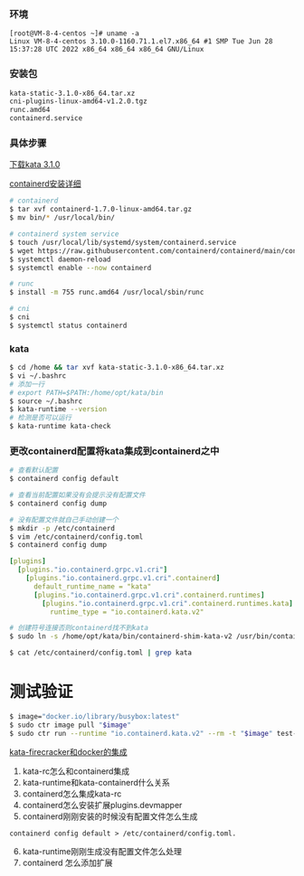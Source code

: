 ### 环境

```
[root@VM-8-4-centos ~]# uname -a
Linux VM-8-4-centos 3.10.0-1160.71.1.el7.x86_64 #1 SMP Tue Jun 28 15:37:28 UTC 2022 x86_64 x86_64 x86_64 GNU/Linux
```

### 安装包

``` txt
kata-static-3.1.0-x86_64.tar.xz
cni-plugins-linux-amd64-v1.2.0.tgz
runc.amd64
containerd.service
```

### 具体步骤

[下载kata 3.1.0](https://github.com/kata-containers/kata-containers/blob/main/docs/install/container-manager/containerd/containerd-install.md)

[containerd安装详细](https://github.com/containerd/containerd/blob/main/docs/getting-started.md)

``` sh
# containerd
$ tar xvf containerd-1.7.0-linux-amd64.tar.gz
$ mv bin/* /usr/local/bin/

# containerd system service
$ touch /usr/local/lib/systemd/system/containerd.service
$ wget https://raw.githubusercontent.com/containerd/containerd/main/containerd.service
$ systemctl daemon-reload
$ systemctl enable --now containerd

# runc
$ install -m 755 runc.amd64 /usr/local/sbin/runc

# cni
$ cni 
$ systemctl status containerd
```



### kata

``` bash
$ cd /home && tar xvf kata-static-3.1.0-x86_64.tar.xz
$ vi ~/.bashrc
# 添加一行
# export PATH=$PATH:/home/opt/kata/bin
$ source ~/.bashrc
$ kata-runtime --version
# 检测是否可以运行
$ kata-runtime kata-check
```

### 更改containerd配置将kata集成到containerd之中

``` sh
# 查看默认配置
$ containerd config default

# 查看当前配置如果没有会提示没有配置文件
$ containerd config dump

# 没有配置文件就自己手动创建一个
$ mkdir -p /etc/containerd
$ vim /etc/containerd/config.toml
$ containerd config dump
```

``` yml
[plugins]
  [plugins."io.containerd.grpc.v1.cri"]
    [plugins."io.containerd.grpc.v1.cri".containerd]
      default_runtime_name = "kata"
      [plugins."io.containerd.grpc.v1.cri".containerd.runtimes]
        [plugins."io.containerd.grpc.v1.cri".containerd.runtimes.kata]
          runtime_type = "io.containerd.kata.v2"
```

``` bash
# 创建符号连接否则containerd找不到kata
$ sudo ln -s /home/opt/kata/bin/containerd-shim-kata-v2 /usr/bin/containerd-shim-kata-v2
```

``` bash
$ cat /etc/containerd/config.toml | grep kata
```

# 测试验证


``` sh
$ image="docker.io/library/busybox:latest"
$ sudo ctr image pull "$image"
$ sudo ctr run --runtime "io.containerd.kata.v2" --rm -t "$image" test-kata uname -r
```



[kata-firecracker和docker的集成](https://github.com/kata-containers/documentation/wiki/Initial-release-of-Kata-Containers-with-Firecracker-support)


1. kata-rc怎么和containerd集成
2. kata-runtime和kata-containerd什么关系
3. containerd怎么集成kata-rc
4. containerd怎么安装扩展plugins.devmapper
5. containerd刚刚安装的时候没有配置文件怎么生成
```
containerd config default > /etc/containerd/config.toml.
```


6. kata-runtime刚刚生成没有配置文件怎么处理
7. containerd 怎么添加扩展